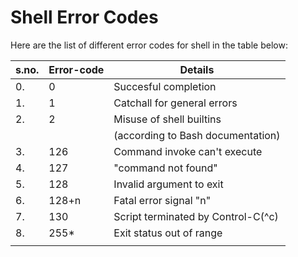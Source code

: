 # Shell Error Codes

Here are the list of different error codes for shell in the table below:

| s.no. | Error-code | Details                            |
|-------|------------|------------------------------------|
| 0.    | 0          | Succesful completion               |
| 1.    | 1          | Catchall for general errors        |
| 2.    | 2          | Misuse of shell builtins           |
|       |            | (according to Bash documentation)  |
| 3.    | 126        | Command invoke can't execute       |
| 4.    | 127        | "command not found"                |
| 5.    | 128        | Invalid argument to exit           |
| 6.    | 128+n      | Fatal error signal "n"             |
| 7.    | 130        | Script terminated by Control-C(^c) |
| 8.    | 255\*      | Exit status out of range           |
|       |            |                                    |
